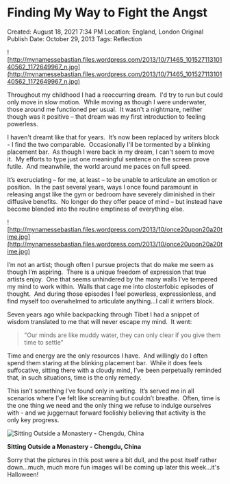 # Finding My Way to Fight the Angst

Created: August 18, 2021 7:34 PM
Location: England, London
Original Publish Date: October 29, 2013
Tags: Reflection

![http://mynamessebastian.files.wordpress.com/2013/10/71465_10152711310140562_1172649967_n.jpg](http://mynamessebastian.files.wordpress.com/2013/10/71465_10152711310140562_1172649967_n.jpg)

Throughout my childhood I had a reoccurring dream.  I'd try to run but could only move in slow motion.  While moving as though I were underwater, those around me functioned per usual.  It wasn't a nightmare, neither though was it positive – that dream was my first introduction to feeling powerless.

I haven't dreamt like that for years.  It’s now been replaced by writers block - I find the two comparable.  Occasionally I'll be tormented by a blinking placement bar.  As though I were back in my dream, I can't seem to move it.  My efforts to type just one meaningful sentence on the screen prove futile.  And meanwhile, the world around me paces on full speed.

It’s excruciating – for me, at least – to be unable to articulate an emotion or position.  In the past several years, ways I once found paramount in releasing angst like the gym or bedroom have severely diminished in their diffusive benefits.  No longer do they offer peace of mind – but instead have become blended into the routine emptiness of everything else.

![http://mynamessebastian.files.wordpress.com/2013/10/once20upon20a20time.jpg](http://mynamessebastian.files.wordpress.com/2013/10/once20upon20a20time.jpg)

I’m not an artist; though often I pursue projects that do make me seem as though I’m aspiring.  There is a unique freedom of expression that true artists enjoy.  One that seems unhindered by the many walls I’ve tempered my mind to work within.  Walls that cage me into closterfobic episodes of thought.  And during those episodes I feel powerless, expressionless, and find myself too overwhelmed to articulate anything...I call it writers block.

Seven years ago while backpacking through Tibet I had a snippet of wisdom translated to me that will never escape my mind.  It went:

> "Our minds are like muddy water, they can only clear if you give them time to settle"
> 

Time and energy are the only resources I have.  And willingly do I often spend them staring at the blinking placement bar.  While it does feels suffocative, sitting there with a cloudy mind, I’ve been perpetually reminded that, in such situations, time is the only remedy.

This isn’t something I’ve found only in writing.  It’s served me in all scenarios where I’ve felt like screaming but couldn’t breathe.  Often, time is the one thing we need and the only thing we refuse to indulge ourselves with - and we juggernaut forward foolishly believing that activity is the only key progress.

![**Sitting Outside a Monastery - Chengdu, China**](http://mynamessebastian.files.wordpress.com/2013/10/116_6239005561_7852_n.jpg)

**Sitting Outside a Monastery - Chengdu, China**

Sorry that the pictures in this post were a bit dull, and the post itself rather down...much, much more fun images will be coming up later this week...it's Halloween!